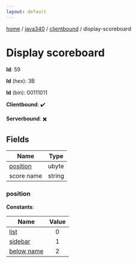 ```yaml
---
layout: default
---
```


[home](/)  /  [java340](/protocol/java340)  /  [clientbound](/protocol/java340/clientbound)  /  display-scoreboard

# Display scoreboard

**Id**: 59

**Id** (hex): 3B

**Id** (bin): 00111011

**Clientbound**: ✔️

**Serverbound**: ✖️

## Fields

Name | Type
---|---
[position](#position) | ubyte
score name | string

### position

**Constants**:

Name | Value
---|:---:
[list](position_list) | 0
[sidebar](position_sidebar) | 1
[below name](position_below-name) | 2

